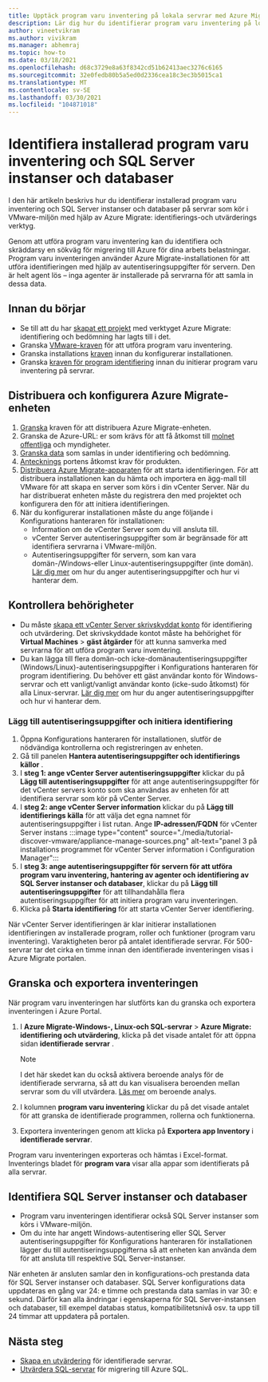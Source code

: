 ```yaml
---
title: Upptäck program varu inventering på lokala servrar med Azure Migrate
description: Lär dig hur du identifierar program varu inventering på lokala servrar med Azure Migrate identifiering och utvärdering.
author: vineetvikram
ms.author: vivikram
ms.manager: abhemraj
ms.topic: how-to
ms.date: 03/18/2021
ms.openlocfilehash: d68c3729e8a63f8342cd51b62413aec3276c6165
ms.sourcegitcommit: 32e0fedb80b5a5ed0d2336cea18c3ec3b5015ca1
ms.translationtype: MT
ms.contentlocale: sv-SE
ms.lasthandoff: 03/30/2021
ms.locfileid: "104871018"
---
```

# <a name="discover-installed-software-inventory-and-sql-server-instances-and-databases"></a>Identifiera installerad program varu inventering och SQL Server instanser och databaser

I den här artikeln beskrivs hur du identifierar installerad program varu inventering och SQL Server instanser och databaser på servrar som kör i VMware-miljön med hjälp av Azure Migrate: identifierings-och utvärderings verktyg.

Genom att utföra program varu inventering kan du identifiera och skräddarsy en sökväg för migrering till Azure för dina arbets belastningar. Program varu inventeringen använder Azure Migrate-installationen för att utföra identifieringen med hjälp av autentiseringsuppgifter för servern. Den är helt agent lös – inga agenter är installerade på servrarna för att samla in dessa data.

## <a name="before-you-start"></a>Innan du börjar

- Se till att du har [skapat ett projekt](./create-manage-projects.md) med verktyget Azure Migrate: identifiering och bedömning har lagts till i det.
- Granska [VMware-kraven](migrate-support-matrix-vmware.md#vmware-requirements) för att utföra program varu inventering.
- Granska installations [kraven](migrate-support-matrix-vmware.md#azure-migrate-appliance-requirements) innan du konfigurerar installationen.
- Granska [kraven för program identifiering](migrate-support-matrix-vmware.md#application-discovery-requirements) innan du initierar program varu inventering på servrar.

## <a name="deploy-and-configure-the-azure-migrate-appliance"></a>Distribuera och konfigurera Azure Migrate-enheten

1. [Granska](migrate-appliance.md#appliance---vmware) kraven för att distribuera Azure Migrate-enheten.
2. Granska de Azure-URL: er som krävs för att få åtkomst till [molnet](migrate-appliance.md#government-cloud-urls) [offentliga](migrate-appliance.md#public-cloud-urls) och myndigheter.
3. [Granska data](migrate-appliance.md#collected-data---vmware) som samlas in under identifiering och bedömning.
4. [Antecknings](migrate-support-matrix-vmware.md#port-access-requirements) portens åtkomst krav för produkten.
5. [Distribuera Azure Migrate-apparaten](how-to-set-up-appliance-vmware.md) för att starta identifieringen. För att distribuera installationen kan du hämta och importera en ägg-mall till VMware för att skapa en server som körs i din vCenter Server. När du har distribuerat enheten måste du registrera den med projektet och konfigurera den för att initiera identifieringen.
6. När du konfigurerar installationen måste du ange följande i Konfigurations hanteraren för installationen:
    - Information om de vCenter Server som du vill ansluta till.
    - vCenter Server autentiseringsuppgifter som är begränsade för att identifiera servrarna i VMware-miljön.
    - Autentiseringsuppgifter för servern, som kan vara domän-/Windows-eller Linux-autentiseringsuppgifter (inte domän). [Lär dig mer](add-server-credentials.md) om hur du anger autentiseringsuppgifter och hur vi hanterar dem.

## <a name="verify-permissions"></a>Kontrollera behörigheter

- Du måste [skapa ett vCenter Server skrivskyddat konto](./tutorial-discover-vmware.md#prepare-vmware) för identifiering och utvärdering. Det skrivskyddade kontot måste ha behörighet för **Virtual Machines**  >  **gäst åtgärder** för att kunna samverka med servrarna för att utföra program varu inventering.
- Du kan lägga till flera domän-och icke-domänautentiseringsuppgifter (Windows/Linux)-autentiseringsuppgifter i Konfigurations hanteraren för program identifiering. Du behöver ett gäst användar konto för Windows-servrar och ett vanligt/vanligt användar konto (icke-sudo åtkomst) för alla Linux-servrar. [Lär dig mer](add-server-credentials.md) om hur du anger autentiseringsuppgifter och hur vi hanterar dem.

### <a name="add-credentials-and-initiate-discovery"></a>Lägg till autentiseringsuppgifter och initiera identifiering

1. Öppna Konfigurations hanteraren för installationen, slutför de nödvändiga kontrollerna och registreringen av enheten.
2. Gå till panelen **Hantera autentiseringsuppgifter och identifierings källor** .
1.  I **steg 1: ange vCenter Server autentiseringsuppgifter** klickar du på **Lägg till autentiseringsuppgifter** för att ange autentiseringsuppgifter för det vCenter servers konto som ska användas av enheten för att identifiera servrar som kör på vCenter Server.
1. I **steg 2: ange vCenter Server information** klickar du på **Lägg till identifierings källa** för att välja det egna namnet för autentiseringsuppgifter i list rutan. Ange **IP-adressen/FQDN** för vCenter Server instans :::image type="content" source="./media/tutorial-discover-vmware/appliance-manage-sources.png" alt-text="panel 3 på installations programmet för vCenter Server information i Configuration Manager":::
1. I **steg 3: ange autentiseringsuppgifter för servern för att utföra program varu inventering, hantering av agenter och identifiering av SQL Server instanser och databaser**, klickar du på **Lägg till autentiseringsuppgifter** för att tillhandahålla flera autentiseringsuppgifter för att initiera program varu inventeringen.
1. Klicka på **Starta identifiering** för att starta vCenter Server identifiering.

 När vCenter Server identifieringen är klar initierar installationen identifieringen av installerade program, roller och funktioner (program varu inventering). Varaktigheten beror på antalet identifierade servrar. För 500-servrar tar det cirka en timme innan den identifierade inventeringen visas i Azure Migrate portalen.

## <a name="review-and-export-the-inventory"></a>Granska och exportera inventeringen

När program varu inventeringen har slutförts kan du granska och exportera inventeringen i Azure Portal.

1. I **Azure Migrate-Windows-, Linux-och SQL-servrar**  >  **Azure Migrate: identifiering och utvärdering**, klicka på det visade antalet för att öppna sidan **identifierade servrar** .

    > [!NOTE]
    > I det här skedet kan du också aktivera beroende analys för de identifierade servrarna, så att du kan visualisera beroenden mellan servrar som du vill utvärdera. [Läs mer](concepts-dependency-visualization.md) om beroende analys.

2. I kolumnen **program varu inventering** klickar du på det visade antalet för att granska de identifierade programmen, rollerna och funktionerna.
4. Exportera inventeringen genom att klicka på **Exportera app Inventory** i **identifierade servrar**.

Program varu inventeringen exporteras och hämtas i Excel-format. Inventerings bladet för **program vara** visar alla appar som identifierats på alla servrar.

## <a name="discover-sql-server-instances-and-databases"></a>Identifiera SQL Server instanser och databaser

- Program varu inventeringen identifierar också SQL Server instanser som körs i VMware-miljön.
- Om du inte har angett Windows-autentisering eller SQL Server autentiseringsuppgifter för Konfigurations hanteraren för installationen lägger du till autentiseringsuppgifterna så att enheten kan använda dem för att ansluta till respektive SQL Server-instanser.

När enheten är ansluten samlar den in konfigurations-och prestanda data för SQL Server instanser och databaser. SQL Server konfigurations data uppdateras en gång var 24: e timme och prestanda data samlas in var 30: e sekund. Därför kan alla ändringar i egenskaperna för SQL Server-instansen och databaser, till exempel databas status, kompatibilitetsnivå osv. ta upp till 24 timmar att uppdatera på portalen.

## <a name="next-steps"></a>Nästa steg

- [Skapa en utvärdering](how-to-create-assessment.md) för identifierade servrar.
- [Utvärdera SQL-servrar](./tutorial-assess-sql.md) för migrering till Azure SQL.

